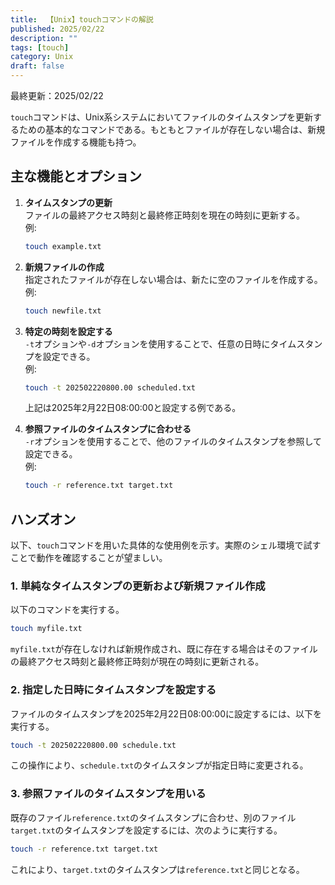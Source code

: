 ```yaml
---
title:  【Unix】touchコマンドの解説
published: 2025/02/22
description: ""
tags: [touch]
category: Unix
draft: false
---
```

最終更新：2025/02/22


`touch`コマンドは、Unix系システムにおいてファイルのタイムスタンプを更新するための基本的なコマンドである。もともとファイルが存在しない場合は、新規ファイルを作成する機能も持つ。


## 主な機能とオプション

1. **タイムスタンプの更新**  
   ファイルの最終アクセス時刻と最終修正時刻を現在の時刻に更新する。  
   例:  
   ```bash
   touch example.txt
   ```

2. **新規ファイルの作成**  
   指定されたファイルが存在しない場合は、新たに空のファイルを作成する。  
   例:  
   ```bash
   touch newfile.txt
   ```

3. **特定の時刻を設定する**  
   `-t`オプションや`-d`オプションを使用することで、任意の日時にタイムスタンプを設定できる。  
   例:  
   ```bash
   touch -t 202502220800.00 scheduled.txt
   ```
   上記は2025年2月22日08:00:00と設定する例である。

4. **参照ファイルのタイムスタンプに合わせる**  
   `-r`オプションを使用することで、他のファイルのタイムスタンプを参照して設定できる。  
   例:  
   ```bash
   touch -r reference.txt target.txt
   ```


## ハンズオン

以下、`touch`コマンドを用いた具体的な使用例を示す。実際のシェル環境で試すことで動作を確認することが望ましい。

### 1. 単純なタイムスタンプの更新および新規ファイル作成

以下のコマンドを実行する。  
```bash
touch myfile.txt
```
`myfile.txt`が存在しなければ新規作成され、既に存在する場合はそのファイルの最終アクセス時刻と最終修正時刻が現在の時刻に更新される。

### 2. 指定した日時にタイムスタンプを設定する

ファイルのタイムスタンプを2025年2月22日08:00:00に設定するには、以下を実行する。  
```bash
touch -t 202502220800.00 schedule.txt
```
この操作により、`schedule.txt`のタイムスタンプが指定日時に変更される。

### 3. 参照ファイルのタイムスタンプを用いる

既存のファイル`reference.txt`のタイムスタンプに合わせ、別のファイル`target.txt`のタイムスタンプを設定するには、次のように実行する。  
```bash
touch -r reference.txt target.txt
```
これにより、`target.txt`のタイムスタンプは`reference.txt`と同じとなる。
